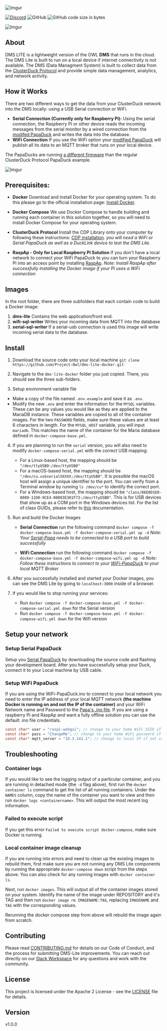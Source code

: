 ![Imgur](https://i.imgur.com/XLb61lc.png)

<a href="https://discord.com/invite/Cbgbzq353z"><img src="https://img.shields.io/badge/Join-Discord-aa80ff" alt="Discord"></a> ![GitHub](https://img.shields.io/github/license/project-owl/dms-lite-docker?style=flat-square) ![GitHub code size in bytes](https://img.shields.io/github/languages/code-size/project-owl/dms-lite-docker?logo=github&style=flat-square)


![Imgur](https://i.imgur.com/3zInWHg.jpg)


## About
DMS LITE is a lightweight version of the OWL **DMS** that runs in the cloud. The DMS Lite is built to run on a local device if internet connectivity is not available. The DMS (Data Managment System) is built to collect data from the [ClusterDuck Protocol](https://github.com/ClusterDuck-Protocol/ClusterDuck-Protocol) and provide simple data management, analytics, and network activity.

## How it Works
There are two different ways to get the data from your ClusterDuck network into the DMS locally: using a USB Serial connection or WiFi.

- **Serial Connection (Currently only for Raspberry Pi):** Using the serial connection, the Raspberry Pi or other device reads the incoming messages from the serial monitor by a wired connection from the [modifed PapaDuck](https://github.com/ClusterDuck-Protocol/ClusterDuck-Protocol/tree/master/examples/5.Custom-Papa-Examples/PapiDuck-DMS-Lite-Serial-Example) and writes the data into the database.
- **WiFi Connection** If you use the WiFi option your [modified PapaDuck](https://github.com/ClusterDuck-Protocol/ClusterDuck-Protocol/tree/master/examples/5.Custom-Papa-Examples/PapiDuck-DMS-Lite-WiFi-Example) will publish all its data to an MQTT broker that runs on your local device.

The PapaDucks are running [a different firmware](https://github.com/ClusterDuck-Protocol/ClusterDuck-Protocol/tree/master/examples/5.Custom-Papa-Examples) than the regular ClusterDuck Protocol PapaDuck example.


![Imgur](https://i.imgur.com/B5NbR0k.jpg)

## Prerequisites:

-  **Docker** Download and install Docker for your operating system. To do this please go to the official installation page: [Install Docker](https://docs.docker.com/get-docker/).

- **Docker Compose** We use Docker Compose to handle building and running each container in this solution together, so you
will need to install Docker Compose for your operating system.

-  **ClusterDuck Protocol** Install the CDP Library onto your computer by following these instructions:  [CDP installation](https://github.com/ClusterDuck-Protocol/ClusterDuck-Protocol/wiki/getting-started). _you will need a WiFi or Serial PapaDuck as well as a DuckLink device to test the DMS Lite._

- **RaspAp - Only for Local Raspberry Pi Solution** If you don't have a local network to connect your WiFi PapaDuck to you can turn your Raspberry Pi into an access point by installing [RaspAp](https://raspap.com/#quick). *Note: Install RaspAp after successfully installing the Docker image if your Pi uses a WiFi connection*

## Images
In the root folder, there are three subfolders that each contain code to build a Docker image:

 1. **dms-lite** Contains the web application/front end.
 2. **wifi-sql-writer** Writes your incoming data from MQTT into the database
 3. **serial-sql-writer** If a serial-usb connection is used this image will write incoming serial data to the database.

## Install

1. Download the source code onto your local machine
 `git clone https://github.com/Project-Owl/dms-lite-docker.git`

2. Navigate to the `dms-lite-docker` folder you just copied. There, you should see the three sub-folders.

3. Setup environment variable file
- Make a copy of the file named `.env.example` and save it as `.env`.
- Modify the new `.env` and enter the information for the `MYSQL` variables. These can be any values you would like as they are applied to the MariaDB instance. These variables are copied to all of the container images. For the two `PASSWORD` fields, make sure these values are at least 6 characters in length. For the `MYSQL_HOST` variable, you will input `mariadb`. This matches the name of the container for the Maria database defined in `docker-compose-base.yml`.

4. If you are planning to run the `serial` version, you will also need to modify `docker-compose-serial.yml` with the correct USB mapping:

   * For a Linux-based host, the mapping should be `"/dev/ttyUSB0:/dev/ttyUSB0"`
   * For a macOS-based host, the mapping should be `"/dev/cu.usbserialXXXXX:/dev/ttyUSB0"`. It is possible the macOS host will assign a unique identifier to the port. You can verify from a Terminal window by running `ls /dev/cu*` to identify the correct port.
   * For a Windows-based host, the mapping should be `"class/86E0D1E0-8089-11D0-9CE4-08003E301F73:/dev/ttyUSB0"`. This is for USB devices that show up as a COM port in the Windows devices list. For the list of class GUIDs, please refer to [this](https://docs.microsoft.com/en-us/virtualization/windowscontainers/deploy-containers/hardware-devices-in-containers?WT.mc_id=IoT-MVP-5002324) documentation.


5. Run and build the Docker Images
   - **Serial Connection** run the following command
 `docker compose -f docker-compose-base.yml -f docker-compose-serial.yml up -d`
 *Note: Your [Serial-Papa](https://github.com/ClusterDuck-Protocol/ClusterDuck-Protocol/tree/master/examples/5.Custom-Papa-Examples/PapiDuck-DMS-Lite-Serial-Example) needs to be connected to a USB port to build successfully*

    - **WiFi Connection** run the following command
 `docker compose -f docker-compose-base.yml -f docker-compose-wifi.yml up -d`
 *Note: Follow these instructions to connect to your [WiFi-PapaDuck](https://github.com/ClusterDuck-Protocol/ClusterDuck-Protocol/tree/master/examples/5.Custom-Papa-Examples/PapiDuck-DMS-Lite-WiFi-Example) to your local MQTT Broker*

6. After you successfully installed and started your Docker images, you can see the DMS Lite by going to `localhost:3000` inside of a browser.

7. If you would like to stop running your services:
   - Run `docker compose -f docker-compose-base.yml -f docker-compose-serial.yml down` for the Serial version
   - Run `docker compose -f docker-compose-base.yml -f docker-compose-wifi.yml down` for the Wifi version


## Setup your network

### Setup Serial PapaDuck
Setup you [Serial PapaDuck](https://github.com/ClusterDuck-Protocol/ClusterDuck-Protocol/tree/master/examples/5.Custom-Papa-Examples/PapiDuck-DMS-Lite-Serial-Example) by downloading the source code and flashing your development board. After you have successfully setup your Duck, connect it to your Local machine by USB cable.

### Setup WiFi PapaDuck
If you are using the WiFi-PapaDuck.ino to connect to your local network you need to enter the IP address of your local MQTT network **(the machine Docker is running on and not the IP of the container)** and your WiFi Network name and Password to the [Papa's .ino file](https://github.com/ClusterDuck-Protocol/ClusterDuck-Protocol/tree/master/examples/5.Custom-Papa-Examples/PapiDuck-DMS-Lite-WiFi-Example). If you are using a raspberry Pi and RaspAp and want a fully offline solution you can use the default .ino file credentials.

```c
const char* user = "raspi-webgui"; // change to your home WiFi SSID if not using RaspAp
const char* pass = "ChangeMe"; // change to your home WiFi password if not using RaspAp
const char* mqtt_server = "10.3.141.1"; // change to local IP if not using RaspAp
```

## Troubleshooting

### Container logs
If you would like to see the logging output of a particular container, and you are running in detached mode (the `-d` flag above),
first run the `docker container ls` command to get the list of all running containers. Under the `NAMES` column, copy the name of the container
you want to view and then run `docker logs <containername>`. This will output the most recent log information.

### Failed to execute script
If you get this error `Failed to execute script docker-compose`, make sure Docker is running.

### Local container image cleanup
If you are running into errors and need to clean up the existing images to rebuild them, first make sure you are not running any
DMS Lite components by running the appropriate `docker-compose down` script from the steps above. You can also check for any running
images with `docker container ls`.

Next, run `docker images`. This will output all of the container images stored on your system. Identify the name of the image under
REPOSITORY and it's TAG and then run `docker image rm IMAGENAME:TAG`, replacing `IMAGENAME` and `TAG` with the corresponding values.

Rerunning the docker compose step from above will rebuild the image again from scratch.


## Contributing

Please read [CONTRIBUTING.md](CONTRIBUTING.md) for details on our Code of Conduct, and the process for submitting DMS-Lite improvements. You can reach out directly on our [Slack Workspace](https://www.project-owl.com/slack) for any questions and work with the community.


## License

This project is licensed under the Apache 2 License - see the [LICENSE](LICENSE) file for details.

## Version
v1.0.0


